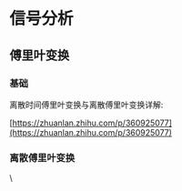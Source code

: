 # 信号分析



## 傅里叶变换

### 基础

离散时间傅里叶变换与离散傅里叶变换详解:



[https://zhuanlan.zhihu.com/p/360925077](https://zhuanlan.zhihu.com/p/360925077)



### 离散傅里叶变换 <a href="#head-4" id="head-4"></a>

\
